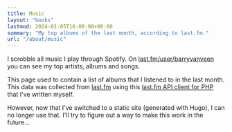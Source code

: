 ```yaml
---
title: Music
layout: "books"
lastmod: 2024-01-05T16:00:00+00:00
summary: "My top albums of the last month, according to last.fm."
url: "/about/music"
---
```

I scrobble all music I play through Spotify. On [last.fm/user/barryvanveen](https://www.last.fm/user/Barryvanveen) you can see my top artists, albums and songs.

This page used to contain a list of albums that I listened to in the last month. This data was collected from [last.fm](https://last.fm/) using this [last.fm API client for PHP](https://github.com/barryvanveen/lastfm) that I've written myself.

However, now that I've switched to a static site (generated with Hugo), I can no longer use that. I'll try to figure out a way to make this work in the future...